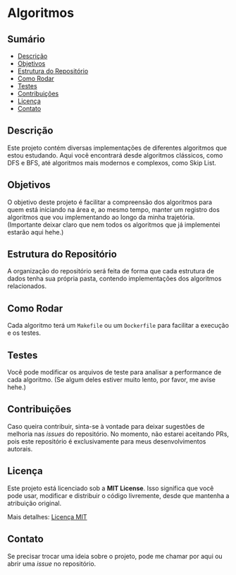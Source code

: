 # Algoritmos

## Sumário
- [Descrição](#descrição)
- [Objetivos](#objetivos)
- [Estrutura do Repositório](#estrutura-do-repositório)
- [Como Rodar](#como-rodar)
- [Testes](#testes)
- [Contribuições](#contribuições)
- [Licença](#licença)
- [Contato](#contato)

## Descrição
Este projeto contém diversas implementações de diferentes algoritmos que estou estudando. Aqui você encontrará desde algoritmos clássicos, como DFS e BFS, até algoritmos mais modernos e complexos, como Skip List.

## Objetivos
O objetivo deste projeto é facilitar a compreensão dos algoritmos para quem está iniciando na área e, ao mesmo tempo, manter um registro dos algoritmos que vou implementando ao longo da minha trajetória.
(Importante deixar claro que nem todos os algoritmos que já implementei estarão aqui hehe.)

## Estrutura do Repositório
A organização do repositório será feita de forma que cada estrutura de dados tenha sua própria pasta, contendo implementações dos algoritmos relacionados.

## Como Rodar
Cada algoritmo terá um `Makefile` ou um `Dockerfile` para facilitar a execução e os testes.

## Testes
Você pode modificar os arquivos de teste para analisar a performance de cada algoritmo.
(Se algum deles estiver muito lento, por favor, me avise hehe.)

## Contribuições
Caso queira contribuir, sinta-se à vontade para deixar sugestões de melhoria nas _issues_ do repositório.
No momento, não estarei aceitando PRs, pois este repositório é exclusivamente para meus desenvolvimentos autorais.

## Licença
Este projeto está licenciado sob a **MIT License**.
Isso significa que você pode usar, modificar e distribuir o código livremente, desde que mantenha a atribuição original.

Mais detalhes: [Licença MIT](https://opensource.org/licenses/MIT)

## Contato
Se precisar trocar uma ideia sobre o projeto, pode me chamar por aqui ou abrir uma _issue_ no repositório.
